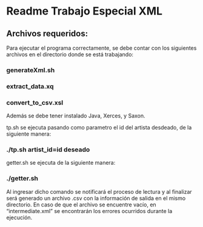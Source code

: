 # Readme Trabajo Especial XML

## Archivos requeridos:

Para ejecutar el programa correctamente, se debe contar con los siguientes archivos en el directorio donde se está trabajando:

### generateXml.sh
### extract_data.xq
### convert_to_csv.xsl

Además se debe tener instalado Java, Xerces, y Saxon.

tp.sh se ejecuta pasando como parametro el id del artista desdeado, de la siguiente manera:

### ./tp.sh artist_id=id deseado

getter.sh se ejecuta de la siguiente manera:

### ./getter.sh

Al ingresar dicho comando se notificará el proceso de lectura y al finalizar será generado un archivo .csv con la información de salida en el mismo directorio. 
En caso de que el archivo se encuentre vacío, en  “intermediate.xml” se encontrarán los errores ocurridos durante la ejecución.